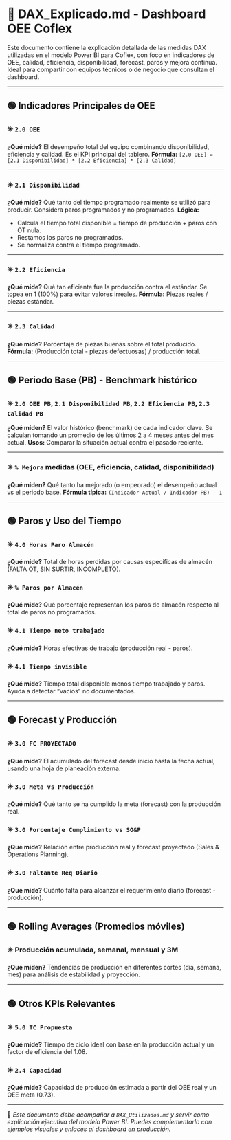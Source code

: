 # 📘 DAX_Explicado.md - Dashboard OEE Coflex

Este documento contiene la explicación detallada de las medidas DAX utilizadas en el modelo Power BI para Coflex, con foco en indicadores de OEE, calidad, eficiencia, disponibilidad, forecast, paros y mejora continua. Ideal para compartir con equipos técnicos o de negocio que consultan el dashboard.

---

## 🟢 Indicadores Principales de OEE

### ✳️ `2.0 OEE`
**¿Qué mide?** El desempeño total del equipo combinando disponibilidad, eficiencia y calidad. Es el KPI principal del tablero.
**Fórmula:** `[2.0 OEE] = [2.1 Disponibilidad] * [2.2 Eficiencia] * [2.3 Calidad]`

---

### ✳️ `2.1 Disponibilidad`
**¿Qué mide?** Qué tanto del tiempo programado realmente se utilizó para producir. Considera paros programados y no programados.
**Lógica:**
- Calcula el tiempo total disponible = tiempo de producción + paros con OT nula.
- Restamos los paros no programados.
- Se normaliza contra el tiempo programado.

---

### ✳️ `2.2 Eficiencia`
**¿Qué mide?** Qué tan eficiente fue la producción contra el estándar. Se topea en 1 (100%) para evitar valores irreales.
**Fórmula:** Piezas reales / piezas estándar.

---

### ✳️ `2.3 Calidad`
**¿Qué mide?** Porcentaje de piezas buenas sobre el total producido.
**Fórmula:** (Producción total - piezas defectuosas) / producción total.

---

## 🟢 Periodo Base (PB) - Benchmark histórico

### ✳️ `2.0 OEE PB`, `2.1 Disponibilidad PB`, `2.2 Eficiencia PB`, `2.3 Calidad PB`
**¿Qué miden?** El valor histórico (benchmark) de cada indicador clave. Se calculan tomando un promedio de los últimos 2 a 4 meses antes del mes actual.
**Usos:** Comparar la situación actual contra el pasado reciente.

---

### ✳️ `% Mejora` medidas (OEE, eficiencia, calidad, disponibilidad)
**¿Qué miden?** Qué tanto ha mejorado (o empeorado) el desempeño actual vs el periodo base.
**Fórmula típica:** `(Indicador Actual / Indicador PB) - 1`

---

## 🟢 Paros y Uso del Tiempo

### ✳️ `4.0 Horas Paro Almacén`
**¿Qué mide?** Total de horas perdidas por causas específicas de almacén (FALTA OT, SIN SURTIR, INCOMPLETO).

### ✳️ `% Paros por Almacén`
**¿Qué mide?** Qué porcentaje representan los paros de almacén respecto al total de paros no programados.

### ✳️ `4.1 Tiempo neto trabajado`
**¿Qué mide?** Horas efectivas de trabajo (producción real - paros).

### ✳️ `4.1 Tiempo invisible`
**¿Qué mide?** Tiempo total disponible menos tiempo trabajado y paros. Ayuda a detectar “vacíos” no documentados.

---

## 🟢 Forecast y Producción

### ✳️ `3.0 FC PROYECTADO`
**¿Qué mide?** El acumulado del forecast desde inicio hasta la fecha actual, usando una hoja de planeación externa.

### ✳️ `3.0 Meta vs Producción`
**¿Qué mide?** Qué tanto se ha cumplido la meta (forecast) con la producción real.

### ✳️ `3.0 Porcentaje Cumplimiento vs SO&P`
**¿Qué mide?** Relación entre producción real y forecast proyectado (Sales & Operations Planning).

### ✳️ `3.0 Faltante Req Diario`
**¿Qué mide?** Cuánto falta para alcanzar el requerimiento diario (forecast - producción).

---

## 🟢 Rolling Averages (Promedios móviles)

### ✳️ Producción acumulada, semanal, mensual y 3M
**¿Qué miden?** Tendencias de producción en diferentes cortes (día, semana, mes) para análisis de estabilidad y proyección.

---

## 🟢 Otros KPIs Relevantes

### ✳️ `5.0 TC Propuesta`
**¿Qué mide?** Tiempo de ciclo ideal con base en la producción actual y un factor de eficiencia del 1.08.

### ✳️ `2.4 Capacidad`
**¿Qué mide?** Capacidad de producción estimada a partir del OEE real y un OEE meta (0.73).

---

📌 *Este documento debe acompañar a `DAX_Utilizados.md` y servir como explicación ejecutiva del modelo Power BI. Puedes complementarlo con ejemplos visuales y enlaces al dashboard en producción.*
